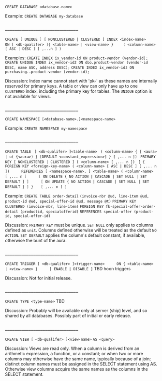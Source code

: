 `CREATE DATABASE <database-name>`

Example: 
`CREATE DATABASE my-database`

### _______________________________


`CREATE [ UNIQUE ] [ NONCLUSTERED | CLUSTERED ] INDEX <index-name>`
`    ON [ <db-qualifer> ]{ <table-name> | <view-name> }`
`    ( <column-name> [ ASC | DESC ] [ ,...n ] )`

Examples:
`CREATE INDEX ix_vendor-id ON product-vendor (vendor-id);`
`CREATE UNIQUE INDEX ix_vendor-id2 ON dbo.product-vendor (vendor-id DESC, name ASC, address DESC);`
`CREATE INDEX ix_vendor-id3 ON purchasing..product-vendor (vendor-id);`

Discussion:
Index name cannot start with 'pk-' as these names are internally reserved for primary keys.
A table or view can only have up to one `CLUSTERED` index, including the primary key for tables.
The `UNIQUE` option is not available for views.

### _______________________________


`CREATE NAMESPACE [<database-name>.]<namespace-name>`

Example: 
`CREATE NAMESPACE my-namespace`

### _______________________________


`CREATE TABLE`
` [ <db-qualifer> ]<table-name>`
` ( <column-name> { { <aura> | u( {<aura>) } [DEFAULT <constant_expression>] } [ ,... n ])`
` PRIMARY KEY [ NONCLUSTERED | CLUSTERED ] ( <column-name> [ ,... n ])`
` [ { FOREIGN KEY <foreign-key-name> ( <column-name> [ ASC | DESC ] [ ,... n ])`
`     REFERENCES [ <namespace-name>. ] <table-name> ( <column-name> [ ,... n ]`
`     [ ON DELETE { NO ACTION | CASCADE | SET NULL | SET DEFAULT } ]`
`     [ ON UPDATE { NO ACTION | CASCADE | SET NULL | SET DEFAULT } ] }`
`   [ ,... n ] ]`

Example:
`CREATE TABLE order-detail`
`(invoice-nbr @ud, line-item @ud, product-id @ud, special-offer-id @ud, message @t)`
`PRIMARY KEY CLUSTERED (invoice-nbr, line-item)`
`FOREIGN KEY fk-special-offer-order-detail (productid, specialofferid)`
`REFERENCES special-offer (product-id, special-offer-id)`

Discussion:
`PRIMARY KEY` must be unique.
`SET NULL` only applies to columns defined as `unit`. Columns defined otherwise will be treated as the default `NO ACTION`.
`SET DEFAULT` applies the column's default constant, if available, otherwise the bunt of the aura.

### _______________________________


`CREATE TRIGGER [ <db-qualifer> ]<trigger-name>`
`     ON { <table-name> | <view-name> }`
`     [ ENABLE | DISABLE ]`
TBD hoon triggers

Discussion:
Not for initial release.

### _______________________________


`CREATE TYPE <type-name>`
TBD

Discussion:
Probably will be available only at server (ship) level, and so shared by all databases.
Possibly part of initial or early release.

### _______________________________


`CREATE VIEW [ <db-qualifer> ]<view-name>`
`AS <query>`

Discussion:
Views are read only.
When a column is derived from an arithmetic expression, a function, or a constant; or when two or more columns may otherwise have the same name, typically because of a join; distinct column names must be assigned in the SELECT statement using AS. Otherwise view columns acquire the same names as the columns in the SELECT statement.
